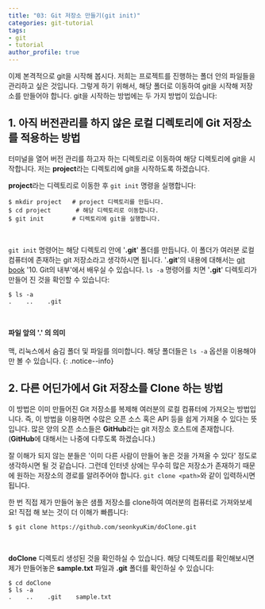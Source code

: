 ```yaml
---
title: "03: Git 저장소 만들기(git init)"
categories: git-tutorial
tags:
- git
- tutorial
author_profile: true
---
```



이제 본격적으로 git을 시작해 봅시다. 저희는 프로젝트를 진행하는 폴더 안의 파일들을 관리하고 싶은 것입니다. 그렇게 하기 위해서, 해당 폴더로 이동하여 git을 시작해 저장소를 만들어야 합니다. git을 시작하는 방법에는  두 가지 방법이 있습니다: 

## 1. 아직 버전관리를 하지 않은 로컬 디렉토리에 Git 저장소를 적용하는 방법


터미널을 열어 버전 관리를 하고자 하는 디렉토리로 이동하여 해당 디렉토리에 git을 시작합니다. 저는 **project**라는 디렉토리에 git을 시작하도록 하겠습니다.

**project**라는 디렉토리로 이동한 후 `git init` 명령을 실행합니다:

```
$ mkdir project   # project 디렉토리를 만듭니다.
$ cd project       # 해당 디렉토리로 이동합니다.
$ git init        # 디렉토리에 git을 실행합니다.
```
<br>

`git init` 명령어는 해당 디렉토리 안에 '**.git**' 폴더를 만듭니다. 이 폴더가 여러분 로컬 컴퓨터에 존재하는 git 저장소라고 생각하시면 됩니다. '**.git**'의 내용에 대해서는  [git book](https://git-scm.com/book/ko/v2) '10. Git의 내부'에서 배우실 수 있습니다. `ls -a` 명령어를 치면 '**.git**' 디렉토리가 만들어 진 것을 확인할 수 있습니다:

``` 
$ ls -a
.    ..    .git
```
<br>

**파일 앞의 '.' 의 의미**<br><br>맥, 리눅스에서 숨김 폴더 및 파일를 의미합니다. 해당 폴더들은 `ls -a` 옵션을 이용해야만 볼 수 있습니다.
{: .notice--info}


## 2. 다른 어딘가에서 Git 저장소를 Clone 하는 방법

이 방법은 이미 만들어진 Git 저장소를 복제해 여러분의 로컬 컴퓨터에 가져오는 방법입니다. 즉, 이 방법을 이용하면 수많은 오픈 소스 혹은 API 등을 쉽게 가져올 수 있다는 뜻입니다. 많은 양의 오픈 소스들은 **GitHub**라는 git 저장소 호스트에 존재합니다. (**GitHub**에 대해서는 나중에 다루도록 하겠습니다.)

잘 이해가 되지 않는 분들은 '이미 다른 사람이 만들어 놓은 것을 가져올 수 있다' 정도로 생각하시면 될 것 같습니다. 그런데 인터넷 상에는 무수히 많은 저장소가 존재하기 때문에 원하는 저장소의 경로를 알려주어야 합니다. `git clone <path>`와 같이 입력하시면 됩니다.

한 번 직접 제가 만들어 놓은 샘플 저장소를 clone하여 여러분의 컴퓨터로 가져와보세요! 직접 해 보는 것이 더 이해가 빠릅니다:

``` 
$ git clone https://github.com/seonkyuKim/doClone.git
```
<br>

**doClone** 디렉토리 생성된 것을 확인하실 수 있습니다. 해당 디렉토리를 확인해보시면 제가 만들어놓은 **sample.txt** 파일과 **.git** 폴더를 확인하실 수 있습니다:

``` 
$ cd doClone
$ ls -a
.    ..    .git    sample.txt
```

